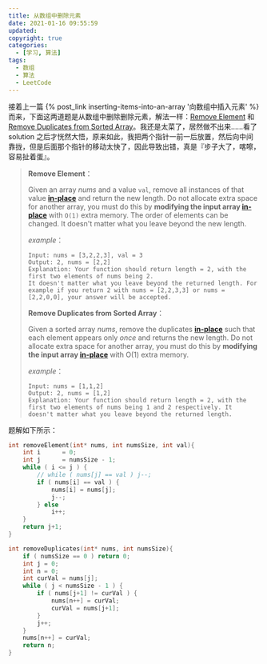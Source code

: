 ```yaml
---
title: 从数组中删除元素
date: 2021-01-16 09:55:59
updated:
copyright: true
categories:
  - [学习, 算法]
tags:
  - 数组
  - 算法
  - LeetCode
---
```


接着上一篇 {% post_link inserting-items-into-an-array '向数组中插入元素' %} 而来，下面这两道题是从数组中删除删除元素，解法一样：[Remove Element](https://leetcode.com/problems/remove-element/) 和 [Remove Duplicates from Sorted Array](https://leetcode.com/problems/remove-duplicates-from-sorted-array/)。我还是太菜了，居然做不出来……看了 solution 之后才恍然大悟，原来如此，我把两个指针一前一后放置，然后向中间靠拢，但是后面那个指针的移动太快了，因此导致出错，真是『步子大了，喀嚓，容易扯着蛋』。

<!--more-->

> **Remove Element**：
>
> Given an array *nums* and a value `val`, remove all instances of that value [**in-place**](https://en.wikipedia.org/wiki/In-place_algorithm) and return the new length. Do not allocate extra space for another array, you must do this by **modifying the input array [in-place](https://en.wikipedia.org/wiki/In-place_algorithm)** with `O(1)` extra memory. The order of elements can be changed. It doesn't matter what you leave beyond the new length.
>
> *example*：
>
> ```
> Input: nums = [3,2,2,3], val = 3
> Output: 2, nums = [2,2]
> Explanation: Your function should return length = 2, with the first two elements of nums being 2.
> It doesn't matter what you leave beyond the returned length. For example if you return 2 with nums = [2,2,3,3] or nums = [2,2,0,0], your answer will be accepted.
> ```
>
> **Remove Duplicates from Sorted Array**：
>
> Given a sorted array *nums*, remove the duplicates [**in-place**](https://en.wikipedia.org/wiki/In-place_algorithm) such that each element appears only *once* and returns the new length. Do not allocate extra space for another array, you must do this by **modifying the input array [in-place](https://en.wikipedia.org/wiki/In-place_algorithm)** with O(1) extra memory.
>
> *example*：
>
> ```
> Input: nums = [1,1,2]
> Output: 2, nums = [1,2]
> Explanation: Your function should return length = 2, with the first two elements of nums being 1 and 2 respectively. It doesn't matter what you leave beyond the returned length.
> ```
> 

题解如下所示：

```c
int removeElement(int* nums, int numsSize, int val){
    int i      = 0;
    int j      = numsSize - 1;
    while ( i <= j ) {
        // while ( nums[j] == val ) j--;
        if ( nums[i] == val ) {
            nums[i] = nums[j];
            j--;
        } else
            i++;
    }
    return j+1;
}
```

```c
int removeDuplicates(int* nums, int numsSize){
    if ( numsSize == 0 ) return 0;
    int j = 0;
    int n = 0;
    int curVal = nums[j];
    while ( j < numsSize - 1 ) {
        if ( nums[j+1] != curVal ) {
            nums[n++] = curVal;
            curVal = nums[j+1];
        }
        j++;
    }
    nums[n++] = curVal;
    return n;
}
```




